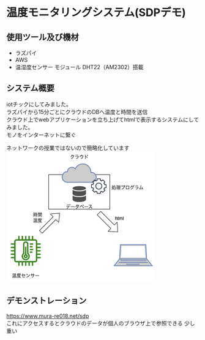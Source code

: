 # 温度モニタリングシステム(SDPデモ)

## 使用ツール及び機材
* ラズパイ
* AWS
* 温湿度センサー モジュール DHT22（AM2302）搭載

## システム概要
iotチックにしてみました。  
ラズパイから15分ごとにクラウドのDBへ温度と時間を送信  
クラウド上でwebアプリケーションを立ち上げてhtmlで表示するシステムにしてみました。  
モノをインターネットに繋ぐ  

ネットワークの授業ではないので簡略化しています  
![](./static/image/sdp_demopng.png)

## デモンストレーション
https://www.mura-re018.net/sdp  
これにアクセスするとクラウドのデータが個人のブラウザ上で参照できる 
少し重い  
